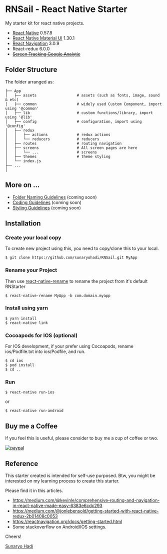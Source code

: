 # RNSail - React Native Starter

My starter kit for react native projects.  

* [React Native](https://facebook.github.io/react-native/) 0.57.8
* [React Native Material UI](https://github.com/xotahal/react-native-material-ui) 1.30.1
* [React Navigation](https://github.com/react-navigation/react-navigation) 3.0.9
* React-redux 6.0.0
* ~~[Screen Tracking Google Analytic](https://github.com/idehub/react-native-google-analytics-bridge)~~


## Folder Structure

The folder arranged as:
    
    ├── App
    │   ├── assets                  # assets (such as fonts, image, sound & etc)
    │   ├── common                  # widely used Custom Component, import using '@common'
    │   ├── lib                     # custom functions/library, import using '@lib'
    │   ├── config                  # configuration, import using '@config'
    │   ├── redux
    │   │   ├── actions             # redux actions
    │   │   └── reducers            # reducers
    │   ├── routes                  # routing navigation
    │   ├── screens                 # All screen pages are here
    │   │   └── ...                 # screens   
    │   ├── themes                  # theme styling
    │   └── index.js
    ├── ...
    │


## More on ...

* [Folder Naming Guidelines](docs/Folder.md)  (coming soon)
* [Coding Guidelines](docs/Coding.md)  (coming soon)
* [Styling Guidelines](docs/Styling.md)  (coming soon)

## Installation

### Create your local copy

To create new project using this, you need to copy/clone this to your local.

    $ git clone https://github.com/sunaryohadi/RNSail.git MyApp

### Rename your Project

Then use [react-native-rename](https://github.com/junedomingo/react-native-rename) to rename the project from it's default RNStarter

    $ react-native-rename MyApp -b com.domain.myapp


### Install using yarn

    $ yarn install
    $ react-native link

### Cocoapods for IOS (optional)

For IOS development, if your prefer using Cocoapods, rename ios/Podfile.txt into ios/Podfile, and run.

    $ cd ios
    $ pod install
    $ cd ..

### Run 

    $ react-native run-ios 
or

    $ react-native run-android
    
## Buy me a Coffee

If you feel this is useful, please consider to buy me a cup of coffee or two.

[![paypal](https://www.paypalobjects.com/en_US/i/btn/btn_donate_LG.gif)](https://www.paypal.com/cgi-bin/webscr?cmd=_s-xclick&hosted_button_id=D2T4LVXPTDHLG)

## Reference

This starter created is intended for self-use purposed. Btw, you might be interested on my learning process to create this starter.

Please find it in this articles. 

 - https://medium.com/@kevinle/comprehensive-routing-and-navigation-in-react-native-made-easy-6383e6cdc293
 - https://medium.com/@jonlebensold/getting-started-with-react-native-redux-2b01408c0053
 - https://reactnavigation.org/docs/getting-started.html
 - Some stackoverflow on Android/IOS settings.
 
Cheers!
 
[Sunaryo Hadi](https://www.sunaryohadi.info)
